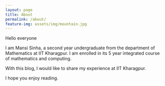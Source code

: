 ```yaml
---
layout: page
title: About
permalink: /about/
feature-img: assets/img/mountain.jpg
---
```


Hello everyone

I am Mansi Sinha, a second year undergraduate from the department of Mathematics at IIT Kharagpur. I am enrolled in its 5 year integrated course of mathematics and computing.

With this blog, I would like to share my experience at IIT Kharagpur.

I hope you enjoy reading.
 